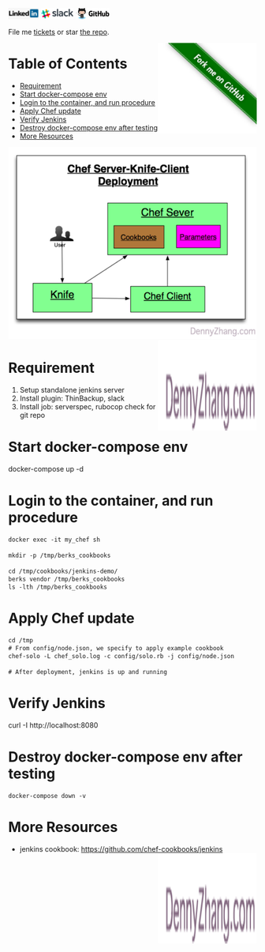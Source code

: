 [![LinkedIn](https://raw.githubusercontent.com/USDevOps/mywechat-slack-group/master/images/linkedin.png)](https://www.linkedin.com/in/dennyzhang001) [![Slack](https://raw.githubusercontent.com/USDevOps/mywechat-slack-group/master/images/slack.png)](https://www.dennyzhang.com/slack) [![Github](https://raw.githubusercontent.com/USDevOps/mywechat-slack-group/master/images/github.png)](https://github.com/DennyZhang)

File me [tickets](https://github.com/DennyZhang/chef-study/issues) or star [the repo](https://github.com/DennyZhang/chef-study).

<a href="https://github.com/DennyZhang?tab=followers"><img align="right" width="200" height="183" src="https://raw.githubusercontent.com/USDevOps/mywechat-slack-group/master/images/fork_github.png" /></a>

Table of Contents
=================

   * [Requirement](#requirement)
   * [Start docker-compose env](#start-docker-compose-env)
   * [Login to the container, and run procedure](#login-to-the-container-and-run-procedure)
   * [Apply Chef update](#apply-chef-update)
   * [Verify Jenkins](#verify-jenkins)
   * [Destroy docker-compose env after testing](#destroy-docker-compose-env-after-testing)
   * [More Resources](#more-resources)

![scenario-103-design.png](../images/scenario-103-design.png)
<a href="https://www.dennyzhang.com"><img align="right" width="200" height="183" src="https://raw.githubusercontent.com/USDevOps/mywechat-slack-group/master/images/dns_small.png"></a>

# Requirement

1. Setup standalone jenkins server
2. Install plugin: ThinBackup, slack
3. Install job: serverspec, rubocop check for git repo

# Start docker-compose env
docker-compose up -d

# Login to the container, and run procedure
```
docker exec -it my_chef sh

mkdir -p /tmp/berks_cookbooks

cd /tmp/cookbooks/jenkins-demo/
berks vendor /tmp/berks_cookbooks
ls -lth /tmp/berks_cookbooks
```

# Apply Chef update
```
cd /tmp
# From config/node.json, we specify to apply example cookbook
chef-solo -L chef_solo.log -c config/solo.rb -j config/node.json

# After deployment, jenkins is up and running
```

# Verify Jenkins
curl -I http://localhost:8080

# Destroy docker-compose env after testing

```
docker-compose down -v
```

# More Resources
- jenkins cookbook: https://github.com/chef-cookbooks/jenkins
<a href="https://www.dennyzhang.com"><img align="right" width="200" height="183" src="https://raw.githubusercontent.com/USDevOps/mywechat-slack-group/master/images/dns_small.png"></a>
